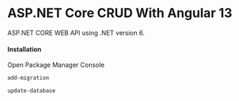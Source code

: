 # ASP.NET Core CRUD With Angular 13

ASP.NET CORE WEB API using .NET version 6.

#### Installation

Open Package Manager Console

```bash
add-migration
```
```bash
update-database
```
